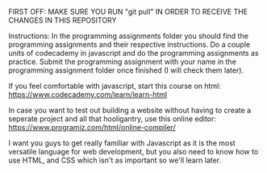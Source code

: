 FIRST OFF: MAKE SURE YOU RUN "git pull" IN ORDER TO RECEIVE THE CHANGES IN THIS REPOSITORY

Instructions:
In the programming assignments folder you should find the programming assignments and their respective instructions.
Do a couple units of codecademy in javascript and do the programming assignments as practice. 
Submit the programming assignment with your name in the programming assignment folder once finished (I will check them later).

If you feel comfortable with javascript, start this course on html:
https://www.codecademy.com/learn/learn-html

In case you want to test out building a website without having to create a seperate project and all that hooligantry, use this online editor:
https://www.programiz.com/html/online-compiler/

I want you guys to get really familiar with Javascript as it is the most versatile language for web development, but you also need to know how to use HTML, and CSS which isn't as important so we'll learn later.
